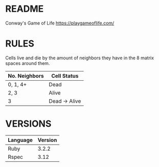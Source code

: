 # README
Conway's Game of Life
https://playgameoflife.com/

# RULES
Cells live and die by the amount of neighbors they have in the 8 matrix spaces around them.

No. Neighbors   | Cell Status
----------------|-----------
0, 1, 4+        | Dead
2, 3            | Alive
3               | Dead -> Alive

# VERSIONS
Language | Version
---------|---------
Ruby     | 3.2.2
Rspec    | 3.12
